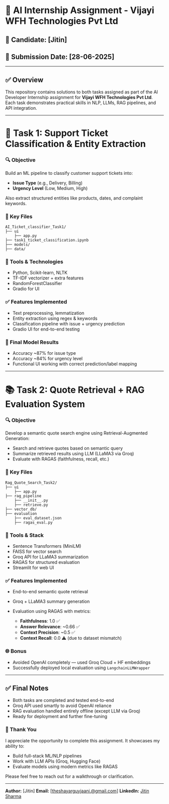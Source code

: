 # 🧠 AI Internship Assignment - Vijayi WFH Technologies Pvt Ltd

## 👤 Candidate: \[Jitin]

## 📅 Submission Date: \[28-06-2025]

---

## ✅ Overview

This repository contains solutions to both tasks assigned as part of the AI Developer Internship assignment for **Vijayi WFH Technologies Pvt Ltd**. Each task demonstrates practical skills in NLP, LLMs, RAG pipelines, and API integration.

---

# 🧪 Task 1: Support Ticket Classification & Entity Extraction

### 🔍 Objective

Build an ML pipeline to classify customer support tickets into:

* **Issue Type** (e.g., Delivery, Billing)
* **Urgency Level** (Low, Medium, High)

Also extract structured entities like products, dates, and complaint keywords.

### 📁 Key Files

```
AI_Ticket_classifier_Task1/
├── ui
    ├── app.py                  
├── task1_ticket_classification.ipynb    
├── models/                 
├── data/                   
```

### 🔧 Tools & Technologies

* Python, Scikit-learn, NLTK
* TF-IDF vectorizer + extra features
* RandomForestClassifier
* Gradio for UI

### ✅ Features Implemented

* Text preprocessing, lemmatization
* Entity extraction using regex & keywords
* Classification pipeline with issue + urgency prediction
* Gradio UI for end-to-end testing

### 🎯 Final Model Results

* Accuracy \~87% for issue type
* Accuracy \~84% for urgency level
* Functional UI working with correct prediction/label mapping

---

# 📚 Task 2: Quote Retrieval + RAG Evaluation System

### 🔍 Objective

Develop a semantic quote search engine using Retrieval-Augmented Generation:

* Search and retrieve quotes based on semantic query
* Summarize retrieved results using LLM (LLaMA3 via Groq)
* Evaluate with RAGAS (faithfulness, recall, etc.)

### 📁 Key Files

```
Rag_Quote_Search_Task2/
├── ui
    ├── app.py                      
├── rag_pipeline
    ├── __init__.py
    ├── retrieve.py      
├── vector_db/                    
├── evaluation      
    ├── eval_dataset.json
    ├── ragas_eval.py
```

### 🔧 Tools & Stack

* Sentence Transformers (MiniLM)
* FAISS for vector search
* Groq API for LLaMA3 summarization
* RAGAS for structured evaluation
* Streamlit for web UI

### ✅ Features Implemented

* End-to-end semantic quote retrieval
* Groq + LLaMA3 summary generation
* Evaluation using RAGAS with metrics:

  * **Faithfulness**: 1.0 ✅
  * **Answer Relevance**: \~0.66 ✅
  * **Context Precision**: \~0.5 ✅
  * **Context Recall**: 0.0 ⚠️ (due to dataset mismatch)

### 🌐 Bonus

* Avoided OpenAI completely — used Groq Cloud + HF embeddings
* Successfully deployed local evaluation using `LangchainLLMWrapper`

---

## ✅ Final Notes

* Both tasks are completed and tested end-to-end
* Groq API used smartly to avoid OpenAI reliance
* RAG evaluation handled entirely offline (except LLM via Groq)
* Ready for deployment and further fine-tuning

### 🙏 Thank You

I appreciate the opportunity to complete this assignment. It showcases my ability to:

* Build full-stack ML/NLP pipelines
* Work with LLM APIs (Groq, Hugging Face)
* Evaluate models using modern metrics like RAGAS

Please feel free to reach out for a walkthrough or clarification.

---

**Author:** \[Jitin]
**Email:** \[[theshayarguyjaani.@gmail.com](mailto:theshayarguyjaani.@gmail.com)]
**LinkedIn:** [Jitin Sharma](https://www.linkedin.com/in/jitin-sharma-5191ba2aa)
